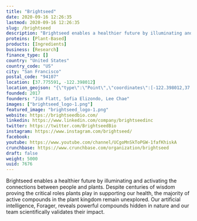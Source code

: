 ```yaml
---
title: "Brightseed"
date: 2020-09-16 12:26:35
lastmod: 2020-09-16 12:26:35
slug: /brightseed
description: "Brightseed enables a healthier future by illuminating and activating the connections between people and plants. Despite centuries of wisdom proving the critical roles plants play in supporting our health, the majority of active compounds in the plant kingdom remain unexplored. Our artificial intelligence, Forager, reveals powerful compounds hidden in nature and our team scientifically validates their impact."
proteins: [Plant-Based]
products: [Ingredients]
business: [Research]
finance_type: []
country: "United States"
country_code: "US"
city: "San Francisco"
postal_code: "94107"
location: [37.775591, -122.398012]
location_geojson: "{\"type\":\"Point\",\"coordinates\":[-122.398012,37.775591]}"
founded: 2017
founders: "Jim Flatt, Sofia Elizondo, Lee Chae"
images: ["brightseed_logo-1.png"]
featured_image: "brightseed_logo-1.png"
website: https://brightseedbio.com/
linkedin: https://www.linkedin.com/company/brightseedinc
twitter: https://twitter.com/BrightseedBio
instagram: https://www.instagram.com/brightseed/
facebook: 
youtube: https://www.youtube.com/channel/UCgoMnSkToPGW-1fafKhiskA
crunchbase: https://www.crunchbase.com/organization/brightseed
draft: false
weight: 5000
uuid: 7676
---
```

Brightseed enables a healthier future by illuminating and activating the connections between people and plants. Despite centuries of wisdom proving the critical roles plants play in supporting our health, the majority of active compounds in the plant kingdom remain unexplored. Our artificial intelligence, Forager, reveals powerful compounds hidden in nature and our team scientifically validates their impact.

